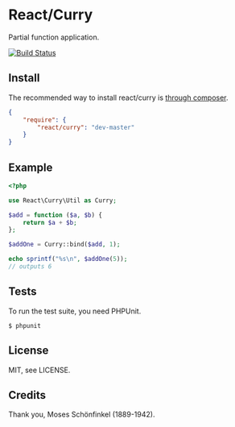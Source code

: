 # React/Curry

Partial function application.

[![Build Status](https://secure.travis-ci.org/react-php/curry.png?branch=master)](http://travis-ci.org/react-php/curry)

## Install

The recommended way to install react/curry is [through composer](http://getcomposer.org).

```JSON
{
    "require": {
        "react/curry": "dev-master"
    }
}
```

## Example

```php
<?php

use React\Curry\Util as Curry;

$add = function ($a, $b) {
    return $a + $b;
};

$addOne = Curry::bind($add, 1);

echo sprintf("%s\n", $addOne(5));
// outputs 6
```

## Tests

To run the test suite, you need PHPUnit.

    $ phpunit

## License

MIT, see LICENSE.

## Credits

Thank you, Moses Schönfinkel (1889-1942).
